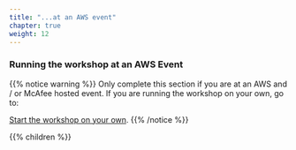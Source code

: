 ```yaml
---
title: "...at an AWS event"
chapter: true
weight: 12
---
```


### Running the workshop at an AWS Event

{{% notice warning %}}
Only complete this section if you are at an AWS and / or McAfee hosted event. If you 
are running the workshop on your own, go to:

[Start the workshop on your own](../self_paced/).
{{% /notice %}}

{{% children %}}
